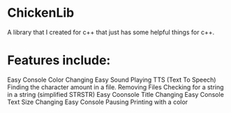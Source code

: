 # ChickenLib
A library that I created for c++ that just has some helpful things for c++.
# Features include:
Easy Console Color Changing
Easy Sound Playing
TTS (Text To Speech)
Finding the character amount in a file.
Removing Files
Checking for a string in a string (simplified STRSTR)
Easy Coonsole Title Changing
Easy Console Text Size Changing
Easy Console Pausing
Printing with a color
